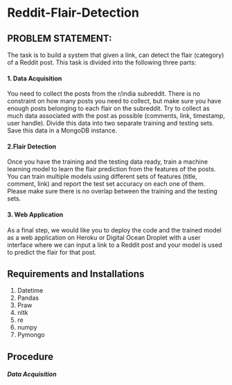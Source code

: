 # Reddit-Flair-Detection

## PROBLEM STATEMENT:
The task is to build a system that given a link, can detect the flair (category) of a Reddit post.
This task is divided into the following three parts:
#### 1. Data Acquisition
You need to collect the posts from the r/india subreddit. There is no constraint on how many
posts you need to collect, but make sure you have enough posts belonging to each flair on the
subreddit. Try to collect as much data associated with the post as possible (comments, link,
timestamp, user handle). Divide this data into two separate training and testing sets. Save this
data in a MongoDB instance.
#### 2.Flair Detection
Once you have the training and the testing data ready, train a machine learning model to learn
the flair prediction from the features of the posts. You can train multiple models using different
sets of features (title, comment, link) and report the test set accuracy on each one of them.
Please make sure there is no overlap between the training and the testing sets.
#### 3. Web Application
As a final step, we would like you to deploy the code and the trained model as a web application
on Heroku or Digital Ocean Droplet with a user interface where we can input a link to a Reddit
post and your model is used to predict the flair for that post.

## Requirements and Installations
1. Datetime
2. Pandas
3. Praw
4. nltk
5. re
6. numpy
7. Pymongo


## Procedure
##### Data Acquisition
